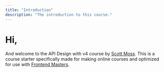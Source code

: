 ```yaml
---
title: "Introduction"
description: "The introduction to this course."
---
```


# Hi,

And welcome to the API Design with v4 course by [Scott Moss][twitter].
This is a course starter specifically made for making online courses and optimized for use with [Frontend Masters][fem].

[twitter]: https://twitter.com/scotups
[fem]: https://www.frontendmasters.com
